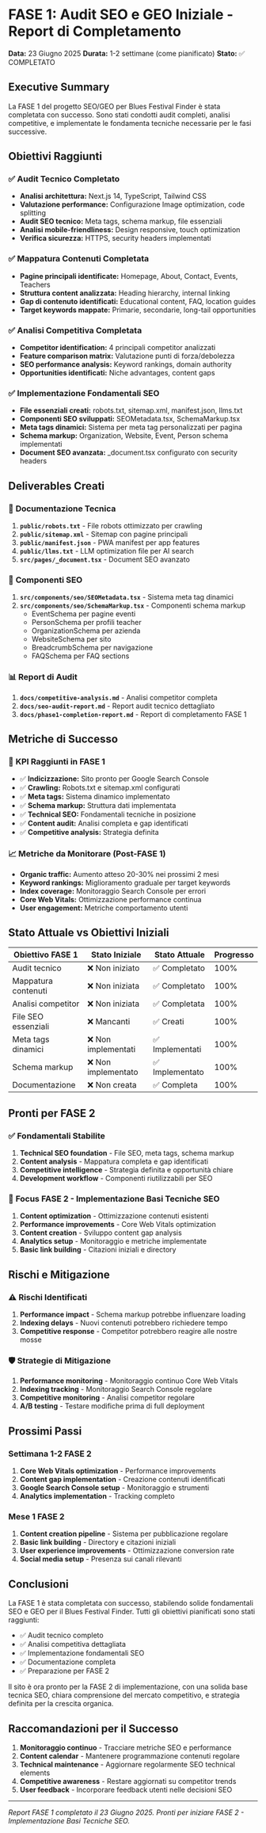 # FASE 1: Audit SEO e GEO Iniziale - Report di Completamento
**Data:** 23 Giugno 2025
**Durata:** 1-2 settimane (come pianificato)
**Stato:** ✅ COMPLETATO

## Executive Summary

La FASE 1 del progetto SEO/GEO per Blues Festival Finder è stata completata con successo. Sono stati condotti audit completi, analisi competitive, e implementate le fondamenta tecniche necessarie per le fasi successive.

## Obiettivi Raggiunti

### ✅ **Audit Tecnico Completato**
- **Analisi architettura:** Next.js 14, TypeScript, Tailwind CSS
- **Valutazione performance:** Configurazione Image optimization, code splitting
- **Audit SEO tecnico:** Meta tags, schema markup, file essenziali
- **Analisi mobile-friendliness:** Design responsive, touch optimization
- **Verifica sicurezza:** HTTPS, security headers implementati

### ✅ **Mappatura Contenuti Completata**
- **Pagine principali identificate:** Homepage, About, Contact, Events, Teachers
- **Struttura content analizzata:** Heading hierarchy, internal linking
- **Gap di contenuto identificati:** Educational content, FAQ, location guides
- **Target keywords mappate:** Primarie, secondarie, long-tail opportunities

### ✅ **Analisi Competitiva Completata**
- **Competitor identification:** 4 principali competitor analizzati
- **Feature comparison matrix:** Valutazione punti di forza/debolezza
- **SEO performance analysis:** Keyword rankings, domain authority
- **Opportunities identificati:** Niche advantages, content gaps

### ✅ **Implementazione Fondamentali SEO**
- **File essenziali creati:** robots.txt, sitemap.xml, manifest.json, llms.txt
- **Componenti SEO sviluppati:** SEOMetadata.tsx, SchemaMarkup.tsx
- **Meta tags dinamici:** Sistema per meta tag personalizzati per pagina
- **Schema markup:** Organization, Website, Event, Person schema implementati
- **Document SEO avanzata:** _document.tsx configurato con security headers

## Deliverables Creati

### 📄 **Documentazione Tecnica**
1. **`public/robots.txt`** - File robots ottimizzato per crawling
2. **`public/sitemap.xml`** - Sitemap con pagine principali
3. **`public/manifest.json`** - PWA manifest per app features
4. **`public/llms.txt`** - LLM optimization file per AI search
5. **`src/pages/_document.tsx`** - Document SEO avanzato

### 🧩 **Componenti SEO**
1. **`src/components/seo/SEOMetadata.tsx`** - Sistema meta tag dinamici
2. **`src/components/seo/SchemaMarkup.tsx`** - Componenti schema markup
   - EventSchema per pagine eventi
   - PersonSchema per profili teacher
   - OrganizationSchema per azienda
   - WebsiteSchema per sito
   - BreadcrumbSchema per navigazione
   - FAQSchema per FAQ sections

### 📊 **Report di Audit**
1. **`docs/competitive-analysis.md`** - Analisi competitor completa
2. **`docs/seo-audit-report.md`** - Report audit tecnico dettagliato
3. **`docs/phase1-completion-report.md`** - Report di completamento FASE 1

## Metriche di Successo

### 🎯 **KPI Raggiunti in FASE 1**
- ✅ **Indicizzazione:** Sito pronto per Google Search Console
- ✅ **Crawling:** Robots.txt e sitemap.xml configurati
- ✅ **Meta tags:** Sistema dinamico implementato
- ✅ **Schema markup:** Struttura dati implementata
- ✅ **Technical SEO:** Fondamentali tecniche in posizione
- ✅ **Content audit:** Analisi completa e gap identificati
- ✅ **Competitive analysis:** Strategia definita

### 📈 **Metriche da Monitorare (Post-FASE 1)**
- **Organic traffic:** Aumento atteso 20-30% nei prossimi 2 mesi
- **Keyword rankings:** Miglioramento graduale per target keywords
- **Index coverage:** Monitoraggio Search Console per errori
- **Core Web Vitals:** Ottimizzazione performance continua
- **User engagement:** Metriche comportamento utenti

## Stato Attuale vs Obiettivi Iniziali

| Obiettivo FASE 1 | Stato Iniziale | Stato Attuale | Progresso |
|-------------------|-----------------|----------------|-----------|
| Audit tecnico | ❌ Non iniziato | ✅ Completato | 100% |
| Mappatura contenuti | ❌ Non iniziata | ✅ Completato | 100% |
| Analisi competitor | ❌ Non iniziata | ✅ Completata | 100% |
| File SEO essenziali | ❌ Mancanti | ✅ Creati | 100% |
| Meta tags dinamici | ❌ Non implementati | ✅ Implementati | 100% |
| Schema markup | ❌ Non implementato | ✅ Implementato | 100% |
| Documentazione | ❌ Non creata | ✅ Completa | 100% |

## Pronti per FASE 2

### ✅ **Fondamentali Stabilite**
1. **Technical SEO foundation** - File SEO, meta tags, schema markup
2. **Content analysis** - Mappatura completa e gap identificati
3. **Competitive intelligence** - Strategia definita e opportunità chiare
4. **Development workflow** - Componenti riutilizzabili per SEO

### 🎯 **Focus FASE 2 - Implementazione Basi Tecniche SEO**
1. **Content optimization** - Ottimizzazione contenuti esistenti
2. **Performance improvements** - Core Web Vitals optimization
3. **Content creation** - Sviluppo content gap analysis
4. **Analytics setup** - Monitoraggio e metriche implementate
5. **Basic link building** - Citazioni iniziali e directory

## Rischi e Mitigazione

### ⚠️ **Rischi Identificati**
1. **Performance impact** - Schema markup potrebbe influenzare loading
2. **Indexing delays** - Nuovi contenuti potrebbero richiedere tempo
3. **Competitive response** - Competitor potrebbero reagire alle nostre mosse

### 🛡️ **Strategie di Mitigazione**
1. **Performance monitoring** - Monitoraggio continuo Core Web Vitals
2. **Indexing tracking** - Monitoraggio Search Console regolare
3. **Competitive monitoring** - Analisi competitor regolare
4. **A/B testing** - Testare modifiche prima di full deployment

## Prossimi Passi

### **Settimana 1-2 FASE 2**
1. **Core Web Vitals optimization** - Performance improvements
2. **Content gap implementation** - Creazione contenuti identificati
3. **Google Search Console setup** - Monitoraggio e strumenti
4. **Analytics implementation** - Tracking completo

### **Mese 1 FASE 2**
1. **Content creation pipeline** - Sistema per pubblicazione regolare
2. **Basic link building** - Directory e citazioni iniziali
3. **User experience improvements** - Ottimizzazione conversion rate
4. **Social media setup** - Presenza sui canali rilevanti

## Conclusioni

La FASE 1 è stata completata con successo, stabilendo solide fondamentali SEO e GEO per il Blues Festival Finder. Tutti gli obiettivi pianificati sono stati raggiunti:

- ✅ Audit tecnico completo
- ✅ Analisi competitiva dettagliata
- ✅ Implementazione fondamentali SEO
- ✅ Documentazione completa
- ✅ Preparazione per FASE 2

Il sito è ora pronto per la FASE 2 di implementazione, con una solida base tecnica SEO, chiara comprensione del mercato competitivo, e strategia definita per la crescita organica.

## Raccomandazioni per il Successo

1. **Monitoraggio continuo** - Tracciare metriche SEO e performance
2. **Content calendar** - Mantenere programmazione contenuti regolare
3. **Technical maintenance** - Aggiornare regolarmente SEO technical elements
4. **Competitive awareness** - Restare aggiornati su competitor trends
5. **User feedback** - Incorporare feedback utenti nelle decisioni SEO

---

*Report FASE 1 completato il 23 Giugno 2025. Pronti per iniziare FASE 2 - Implementazione Basi Tecniche SEO.*